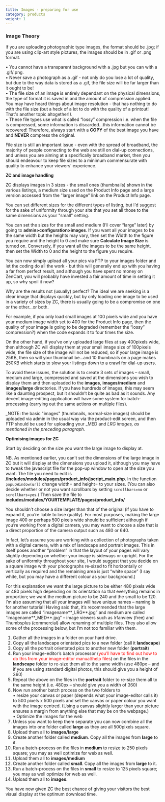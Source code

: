 ```yaml
---
title: Images - preparing for use
category: products
weight: 1
---
```


### Image Theory 
If you are uploading photographic type images, the format should be .jpg; if you are using clip-art style pictures, the images should be in .gif or .png format.  

• You cannot have a transparent background with a .jpg but you can with a .gif/.png.  
• Never save a photograph as a .gif - not only do you lose a lot of quality, but due to the way data is stored as a .gif, the file size will be far larger than it ought to be!  
• The file size of an image is entirely dependant on the physical dimensions, the type of format it is saved in and the amount of compression applied. You may have heard things about image resolution - that has nothing to do with the file size (but a heck of a lot to do with the quality of a printout! That's another topic altogether!).  
• These file types use what is called “lossy” compression i.e. when the file is compressed, some information is discarded...this information cannot be recovered! Therefore, always start with a **COPY** of the best image you have and **NEVER** compress the original.  

File size is still an important issue - even with the spread of broadband, the majority of people connecting to the web are still on dial-up connections, and unless you are aiming at a specifically broadband market, then you should endeavour to keep file sizes to a minimum commensurate with quality to enhance your viewers’ experience.  

**ZC and image handling**  

ZC displays images in 3 sizes - the small ones (thumbnails) shown in the various listings, a medium size used on the Product Info page and a large version accessed from the "larger image" link on the Product Info page.  

You can set different sizes for the different types of listing, but I'd suggest for the sake of uniformity through your site that you set all those to the same dimensions as your "small" setting.  

You can set the sizes for the small and medium (I’ll cover “large” later) by going to **admin>configuration>images**. If you want all your images to be the same width but the heights may vary, then set the Width to the figure you require and the height to 0 and make sure **Calculate Image Size** is turned on. Conversely, if you want all the images to be the same height, then set the Width to 0 and the height to the figure you require.  

You can now simply upload all your pics via FTP to your images folder and let the coding do all the work - but this will generally end up with you having a far from perfect result, and although you have spent no money on ZenCart, you will probably have invested a fair amount of time in setting it up, so why spoil it now?  

Why are the results not (usually) perfect? The ideal we are seeking is a clear image that displays quickly, but by only loading one image to be used in a variety of sizes by ZC, there is usually going to be a compromise on one or the other…or both.  

For example, if you only load small images at 100 pixels wide and you have your medium image width set to 400 for the Product Info page, then the quality of your image is going to be degraded (remember the “lossy” compression?) when the code expands it to four times the size.  

On the other hand, if you’ve only uploaded large files at say 400pixels wide, then although ZC will display them at your small image size of 100pixels wide, the file size of the image will not be reduced, so if your large image is 25KB, then so will your thumbnail be…and 10 thumbnails on a page makes 250KB which starts to slow your listings down to a crawl for dial-up users.  

To avoid these issues, the solution is to create 3 sets of images – small, medium and large, compressed and saved at the dimensions you wish to display them and then uploaded to the **images**, **images/medium** and **images/large** directories. If you have hundreds of images, this may seem like a daunting prospect, but it shouldn’t be quite as bad as it sounds. Any decent image-editing application will have some system for batch-processing (carrying out the same actions on multiple files).  

_NOTE: the basic "images" (thumbnails, normal-size images) should be uploaded via admin in the usual way via the product-edit screen, and then FTP should be used for uploading your _MED and _LRG images, as mentioned in the preceding paragraph._  

**Optimising images for ZC**  

Start by deciding on the size you want the large image to display at.  

NB. As mentioned earlier, you can’t set the dimensions of the large image in ZC but it will display at the dimensions you upload it, although you may have to tweak the javascript file for the pop-up window to open at the size you want. The file you need to edit is **/includes/modules/pages/product_info/jscript_main.php**. In the function `popupWindow(url)` change width= and height= to your sizes. (You can also decide whether or not you want scrollbars by setting `scrollbars=no` or `scrollbars=yes`.) Then save the file to **includes/modules/YOURTEMPLATE/pages/product_info/**  

You shouldn’t choose a size larger than that of the original (if you have to expand it, you’re liable to lose quality). For most purposes, making the large image 400 or perhaps 500 pixels wide should be sufficient although if you’re working from a digital camera, you may want to choose a size that is a direct proportion of the camera output such as 480 or 640.  

In fact, let’s assume you are working with a collection of photographs taken with a digital camera, with a mix of landscape and portrait images. This in itself poses another “problem” in that the layout of your pages will vary slightly depending on whether your image is sideways or upright. For the sake of uniformity throughout your site, I would suggest that you decide on a square image with your photographs re-sized to fit horizontally or vertically as required and the remaining area is just “white space” (I say white, but you may have a different colour as your background.)  

For this explanation we want the large picture to be either 480 pixels wide or 480 pixels high depending on its orientation so that everything remains in proportion; we want the medium picture to be 240 and the small to be 120\. I’m also assuming that all your images will have unique names – naming is for another tutorial! Having said that, it’s recommended that the large images are called “imagename**_LRG**.jpg” and medium are called “imagename**_MED**.jpg” – image viewers such as Irfanview (free) and Thumbsplus (commercial) allow renaming of multiple files. They also allow some of the processing below, but I’m not too familiar with them.  

1. Gather all the images in a folder on your hard drive.  
2. Copy all the landscape orientated pics to a new folder (call it **landscape**)  
3. Copy all the portrait orientated pics to another new folder (**portrait**)  
4. Run your image-editor’s batch processor (<font color="red">you’ll have to find out how to do this from your image-editor manual/help files</font>) on the files in the **landscape** folder to re-size them all to the same width (use 480px – and if you are using standard digital photos, this should give you a height of 360)  
5. Repeat the above on the files in the **portrait** folder to re-size them all to the same height (i.e. 480px – should give you a width of 360)  
6. Now run another batch process on the two folders to  
• resize your canvas or paper (depends what your image-editor calls it) to 500 pixels x 500 pixels and set the canvas or paper colour you want with the image centred. (Using a canvas slightly larger than your picture ensures a margin from anything else that may be on the webpage.)  
• Optimize the images for the web  
7. Unless you want to keep them separate you can now combine all the images into one folder called **large** as they are all 500pixels square.  
8. Upload them all to **images/large**  
9. Create another folder called **medium**. Copy all the images from **large** to it.  
10. Run a batch-process on the files in **medium** to resize to 250 pixels square; you may as well optimize for web as well.  
11. Upload them all to **images/medium**  
12. Create another folder called **small**. Copy all the images from **large** to it.  
13. Run a batch-process on the files in **small** to resize to 125 pixels square; you may as well optimize for web as well.  
14. Upload them all to **images**.  

You have now given ZC the best chance of giving your visitors the best visual display at the optimum download time.
